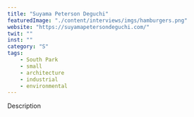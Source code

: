 ```yaml
---
title: "Suyama Peterson Deguchi"
featuredImage: "./content/interviews/imgs/hamburgers.png"
website: "https://suyamapetersondeguchi.com/"
twit: ""
inst: ""
category: "S"
tags:
    - South Park
    - small
    - architecture
    - industrial
    - environmental
---
```


Description